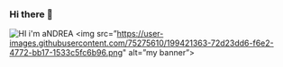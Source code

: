 ### Hi there 👋

<!--
**AndreaGallini/AndreaGallini** is a ✨ _special_ ✨ repository because its `README.md` (this file) appears on your GitHub profile.

Here are some ideas to get you started:

- 🔭 I’m currently working on ...
- 🌱 I’m currently learning ...
- 👯 I’m looking to collaborate on ...
- 🤔 I’m looking for help with ...
- 💬 Ask me about ...
- 📫 How to reach me: ...
- 😄 Pronouns: ...
- ⚡ Fun fact: ...
-->
![HI i'm aNDREA](https://user-images.githubusercontent.com/75275610/199421363-72d23dd6-f6e2-4772-bb17-1533c5fc6b96.png)
<img src=”https://user-images.githubusercontent.com/75275610/199421363-72d23dd6-f6e2-4772-bb17-1533c5fc6b96.png" alt=”my banner”>
